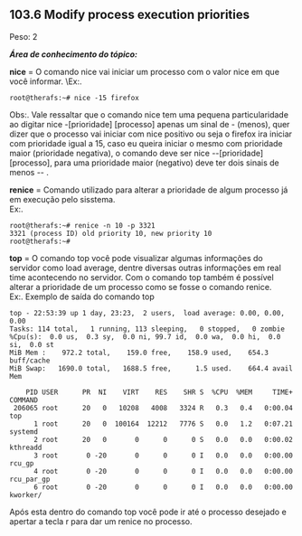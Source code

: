 ## **103.6 Modify process execution priorities**
Peso: 2

***Área de conhecimento do tópico:***

**nice** = O comando nice vai iniciar um processo com o valor nice em que você informar. \Ex:.
```
root@therafs:~# nice -15 firefox
```
Obs:. Vale ressaltar que o comando nice tem uma pequena particularidade ao digitar nice -[prioridade] [processo] apenas um sinal de - (menos), quer dizer que o processo vai iniciar com nice positivo ou seja o firefox ira iniciar com prioridade igual a 15, caso eu queira iniciar o mesmo com prioridade maior (prioridade negativa), o comando deve ser nice --[prioridade] [processo], para uma prioridade maior (negativo) deve ter dois sinais de menos -- .

**renice** = Comando utilizado para alterar a prioridade de algum processo já em execução pelo sisstema. \
Ex:.

```
root@therafs:~# renice -n 10 -p 3321
3321 (process ID) old priority 10, new priority 10
root@therafs:~#
```

**top** = O comando top você pode visualizar algumas informações do servidor como load average, dentre diversas outras informações em real time acontecendo no servidor. Com o comando top também é possível alterar a prioridade de um processo como se fosse o comando renice.\
Ex:. Exemplo de saída do comando top
```
top - 22:53:39 up 1 day, 23:23,  2 users,  load average: 0.00, 0.00, 0.00
Tasks: 114 total,   1 running, 113 sleeping,   0 stopped,   0 zombie
%Cpu(s):  0.0 us,  0.3 sy,  0.0 ni, 99.7 id,  0.0 wa,  0.0 hi,  0.0 si,  0.0 st
MiB Mem :    972.2 total,    159.0 free,    158.9 used,    654.3 buff/cache
MiB Swap:   1690.0 total,   1688.5 free,      1.5 used.    664.4 avail Mem

    PID USER      PR  NI    VIRT    RES    SHR S  %CPU  %MEM     TIME+ COMMAND
 206065 root      20   0   10208   4008   3324 R   0.3   0.4   0:00.04 top
      1 root      20   0  100164  12212   7776 S   0.0   1.2   0:07.21 systemd
      2 root      20   0       0      0      0 S   0.0   0.0   0:00.02 kthreadd
      3 root       0 -20       0      0      0 I   0.0   0.0   0:00.00 rcu_gp
      4 root       0 -20       0      0      0 I   0.0   0.0   0:00.00 rcu_par_gp
      6 root       0 -20       0      0      0 I   0.0   0.0   0:00.00 kworker/
```
Após esta dentro do comando top você pode ir até o processo desejado e apertar a tecla r para dar um renice no processo. 